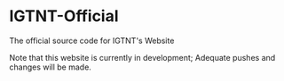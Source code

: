 # IGTNT-Official
The official source code for IGTNT's Website

Note that this website is currently in development; Adequate pushes and changes will be made.
